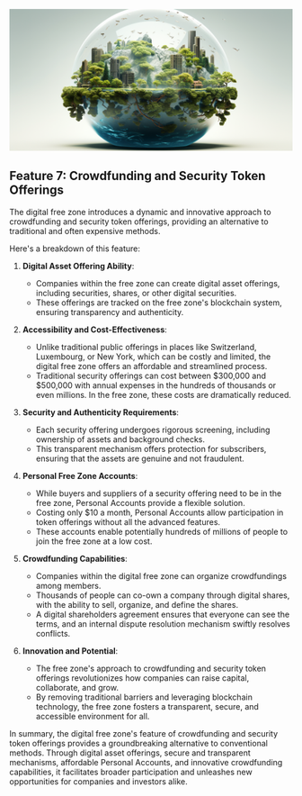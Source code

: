 ![](img/crowd_funding.png)

## Feature 7: Crowdfunding and Security Token Offerings

The digital free zone introduces a dynamic and innovative approach to crowdfunding and security token offerings, providing an alternative to traditional and often expensive methods. 

Here's a breakdown of this feature:

1. **Digital Asset Offering Ability**:
   * Companies within the free zone can create digital asset offerings, including securities, shares, or other digital securities.
   * These offerings are tracked on the free zone's blockchain system, ensuring transparency and authenticity.

2. **Accessibility and Cost-Effectiveness**:
   * Unlike traditional public offerings in places like Switzerland, Luxembourg, or New York, which can be costly and limited, the digital free zone offers an affordable and streamlined process.
   * Traditional security offerings can cost between $300,000 and $500,000 with annual expenses in the hundreds of thousands or even millions. In the free zone, these costs are dramatically reduced.

3. **Security and Authenticity Requirements**:
   * Each security offering undergoes rigorous screening, including ownership of assets and background checks.
   * This transparent mechanism offers protection for subscribers, ensuring that the assets are genuine and not fraudulent.

4. **Personal Free Zone Accounts**:
   * While buyers and suppliers of a security offering need to be in the free zone, Personal Accounts provide a flexible solution.
   * Costing only $10 a month, Personal Accounts allow participation in token offerings without all the advanced features.
   * These accounts enable potentially hundreds of millions of people to join the free zone at a low cost.

5. **Crowdfunding Capabilities**:
   * Companies within the digital free zone can organize crowdfundings among members.
   * Thousands of people can co-own a company through digital shares, with the ability to sell, organize, and define the shares.
   * A digital shareholders agreement ensures that everyone can see the terms, and an internal dispute resolution mechanism swiftly resolves conflicts.

6. **Innovation and Potential**:
   * The free zone's approach to crowdfunding and security token offerings revolutionizes how companies can raise capital, collaborate, and grow.
   * By removing traditional barriers and leveraging blockchain technology, the free zone fosters a transparent, secure, and accessible environment for all.

In summary, the digital free zone's feature of crowdfunding and security token offerings provides a groundbreaking alternative to conventional methods. Through digital asset offerings, secure and transparent mechanisms, affordable Personal Accounts, and innovative crowdfunding capabilities, it facilitates broader participation and unleashes new opportunities for companies and investors alike.